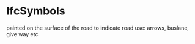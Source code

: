 IfcSymbols
==========
painted on the surface of the road to indicate road use: arrows, buslane, give
way etc


